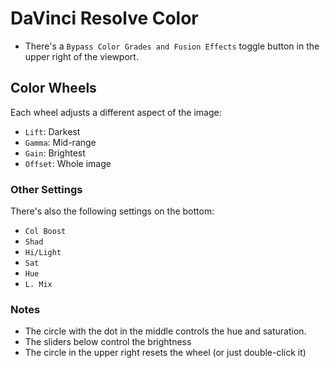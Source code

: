 # DaVinci Resolve Color

- There's a `Bypass Color Grades and Fusion Effects` toggle button in the upper right of the viewport.

## Color Wheels

Each wheel adjusts a different aspect of the image:

- `Lift`: Darkest
- `Gamma`: Mid-range
- `Gain`: Brightest
- `Offset`: Whole image

### Other Settings

There's also the following settings on the bottom:

- `Col Boost`
- `Shad`
- `Hi/Light`
- `Sat`
- `Hue`
- `L. Mix`

### Notes

- The circle with the dot in the middle controls the hue and saturation.
- The sliders below control the brightness
- The circle in the upper right resets the wheel (or just double-click it)



